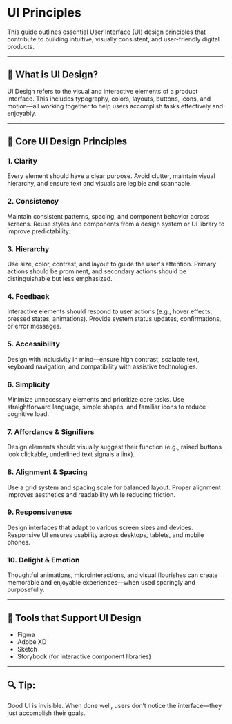 # UI Principles

This guide outlines essential User Interface (UI) design principles that contribute to building intuitive, visually consistent, and user-friendly digital products.

---

## 🎨 What is UI Design?

UI Design refers to the visual and interactive elements of a product interface. This includes typography, colors, layouts, buttons, icons, and motion—all working together to help users accomplish tasks effectively and enjoyably.

---

## 🧩 Core UI Design Principles

### 1. **Clarity**
Every element should have a clear purpose. Avoid clutter, maintain visual hierarchy, and ensure text and visuals are legible and scannable.

### 2. **Consistency**
Maintain consistent patterns, spacing, and component behavior across screens. Reuse styles and components from a design system or UI library to improve predictability.

### 3. **Hierarchy**
Use size, color, contrast, and layout to guide the user's attention. Primary actions should be prominent, and secondary actions should be distinguishable but less emphasized.

### 4. **Feedback**
Interactive elements should respond to user actions (e.g., hover effects, pressed states, animations). Provide system status updates, confirmations, or error messages.

### 5. **Accessibility**
Design with inclusivity in mind—ensure high contrast, scalable text, keyboard navigation, and compatibility with assistive technologies.

### 6. **Simplicity**
Minimize unnecessary elements and prioritize core tasks. Use straightforward language, simple shapes, and familiar icons to reduce cognitive load.

### 7. **Affordance & Signifiers**
Design elements should visually suggest their function (e.g., raised buttons look clickable, underlined text signals a link).

### 8. **Alignment & Spacing**
Use a grid system and spacing scale for balanced layout. Proper alignment improves aesthetics and readability while reducing friction.

### 9. **Responsiveness**
Design interfaces that adapt to various screen sizes and devices. Responsive UI ensures usability across desktops, tablets, and mobile phones.

### 10. **Delight & Emotion**
Thoughtful animations, microinteractions, and visual flourishes can create memorable and enjoyable experiences—when used sparingly and purposefully.

---

## 🔧 Tools that Support UI Design
- Figma
- Adobe XD
- Sketch
- Storybook (for interactive component libraries)

---

## 🔍 Tip:
Good UI is invisible. When done well, users don’t notice the interface—they just accomplish their goals.

